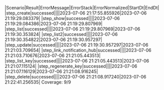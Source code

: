 |Scenario|Result|ErrorMessage|ErrorStack|ErrorNormalized|StartDt|EndDt|
|step_create|successed||||2023-07-06 21:17:55.855926|2023-07-06 21:19:29.083379|
|step_show|successed||||2023-07-06 21:19:29.084386|2023-07-06 21:19:29.807969|
|step_list|successed||||2023-07-06 21:19:29.807969|2023-07-06 21:19:30.353824|
|step_list2|successed||||2023-07-06 21:19:30.354822|2023-07-06 21:19:30.957297|
|step_update|successed||||2023-07-06 21:19:30.957297|2023-07-06 21:21:03.709654|
|step_link_notification_hub|successed||||2023-07-06 21:21:03.710676|2023-07-06 21:21:05.443513|
|step_list_key|successed||||2023-07-06 21:21:05.443513|2023-07-06 21:21:07.115124|
|step_regenerate_key|successed||||2023-07-06 21:21:07.116129|2023-07-06 21:21:08.916245|
|step_delete|successed||||2023-07-06 21:21:08.917240|2023-07-06 21:22:41.256535|
Coverage: 9/9
